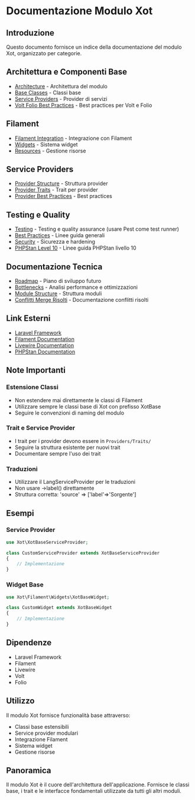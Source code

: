 # Documentazione Modulo Xot

## Introduzione
Questo documento fornisce un indice della documentazione del modulo Xot, organizzato per categorie.

## Architettura e Componenti Base
- [Architecture](./architecture.md) - Architettura del modulo
- [Base Classes](./base_classes.md) - Classi base
- [Service Providers](./service_providers.md) - Provider di servizi
- [Volt Folio Best Practices](./VOLT_FOLIO_BEST_PRACTICES.md) - Best practices per Volt e Folio

## Filament
- [Filament Integration](./filament_integration.md) - Integrazione con Filament
- [Widgets](./widgets.md) - Sistema widget
- [Resources](./resources.md) - Gestione risorse

## Service Providers
- [Provider Structure](./provider_structure.md) - Struttura provider
- [Provider Traits](./provider_traits.md) - Trait per provider
- [Provider Best Practices](./provider_best_practices.md) - Best practices

## Testing e Quality
- [Testing](./testing.md) - Testing e quality assurance (usare Pest come test runner)
- [Best Practices](./BEST-PRACTICES.md) - Linee guida generali
- [Security](./security.md) - Sicurezza e hardening
- [PHPStan Level 10](./PHPSTAN_LIVELLO10_LINEE_GUIDA.md) - Linee guida PHPStan livello 10

## Documentazione Tecnica
- [Roadmap](./roadmap.md) - Piano di sviluppo futuro
- [Bottlenecks](./bottlenecks.md) - Analisi performance e ottimizzazioni
- [Module Structure](./MODULE_STRUCTURE.md) - Struttura moduli
- [Conflitti Merge Risolti](./CONFLITTI_MERGE_RISOLTI.md) - Documentazione conflitti risolti

## Link Esterni
- [Laravel Framework](https://laravel.com/docs/12.x)
- [Filament Documentation](https://filamentphp.com/docs)
- [Livewire Documentation](https://livewire.laravel.com/docs)
- [PHPStan Documentation](https://phpstan.org/user-guide/getting-started)

## Note Importanti

### Estensione Classi
- Non estendere mai direttamente le classi di Filament
- Utilizzare sempre le classi base di Xot con prefisso XotBase
- Seguire le convenzioni di naming del modulo

### Trait e Service Provider
- I trait per i provider devono essere in `Providers/Traits/`
- Seguire la struttura esistente per nuovi trait
- Documentare sempre l'uso dei trait

### Traduzioni
- Utilizzare il LangServiceProvider per le traduzioni
- Non usare ->label() direttamente
- Struttura corretta: 'source' => ['label'=>'Sorgente']

## Esempi

### Service Provider
```php
use Xot\XotBaseServiceProvider;

class CustomServiceProvider extends XotBaseServiceProvider
{
    // Implementazione
}
```

### Widget Base
```php
use Xot\Filament\Widgets\XotBaseWidget;

class CustomWidget extends XotBaseWidget
{
    // Implementazione
}
```

## Dipendenze
- Laravel Framework
- Filament
- Livewire
- Volt
- Folio

## Utilizzo
Il modulo Xot fornisce funzionalità base attraverso:
- Classi base estensibili
- Service provider modulari
- Integrazione Filament
- Sistema widget
- Gestione risorse

## Panoramica
Il modulo Xot è il cuore dell'architettura dell'applicazione. Fornisce le classi base, i trait e le interfacce fondamentali utilizzate da tutti gli altri moduli. 
